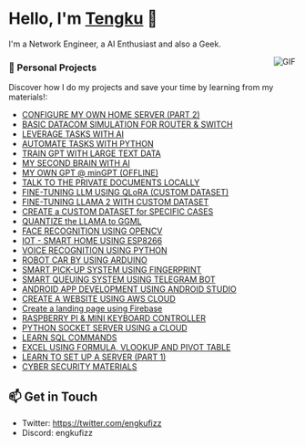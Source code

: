 # Hello, I'm [Tengku](https://github.com/engkufizz) 👋

I'm a Network Engineer, a AI Enthusiast and also a Geek. 

<img align="right" alt="GIF" src="https://media.licdn.com/dms/image/v2/D4D12AQFYfL4JF8-wQg/article-cover_image-shrink_600_2000/article-cover_image-shrink_600_2000/0/1658180724475?e=2147483647&v=beta&t=2HQkLpOAg4h-Kz12ITQmQqPYkB5VEpl3qXpdD-a_LEk" />

### 🚀 Personal Projects 

Discover how I do my projects and save your time by learning from my materials!:

- [CONFIGURE MY OWN HOME SERVER (PART 2)](https://drive.google.com/drive/folders/15cKAEq6_Mb_b7sO-bf26SguCp4saxLc8?usp=drive_link)
- [BASIC DATACOM SIMULATION FOR ROUTER & SWITCH](https://drive.google.com/drive/folders/1-3IKt8alxLHquHUp7q304o2K58-X8Cbr)
- [LEVERAGE TASKS WITH AI](https://drive.google.com/drive/folders/1GdOpu-EyyUGgBQ_H1LkgWEzYgVCVOkrU)
- [AUTOMATE TASKS WITH PYTHON](https://github.com/engkufizz/AutomateTools)
- [TRAIN GPT WITH LARGE TEXT DATA](https://drive.google.com/drive/folders/1-zV-gpjkN4yG9W8fFlP_KzHku0MAPxb8)
- [MY SECOND BRAIN WITH AI](https://drive.google.com/drive/folders/1-3xS_8uHGA-v4xbg3UnEKxSQFok_2T4J)
- [MY OWN GPT @ minGPT (OFFLINE)](https://drive.google.com/drive/folders/107bkkkt9UaOzhuZevulDu7BQxfU__k7n)
- [TALK TO THE PRIVATE DOCUMENTS LOCALLY](https://drive.google.com/drive/folders/1135e1n7sbZS8oJ1AsHWgUb5U2ypqNzwa)
- [FINE-TUNING LLM USING QLoRA (CUSTOM DATASET)](https://huggingface.co/engkufizz/falcon-7b-qlora-datacom)
- [FINE-TUNING LLAMA 2 WITH CUSTOM DATASET](https://huggingface.co/engkufizz/llama-2-7b-datacom)
- [CREATE a CUSTOM DATASET for SPECIFIC CASES](https://huggingface.co/datasets/engkufizz/router-switch-instruct)
- [QUANTIZE the LLAMA to GGML](https://huggingface.co/engkufizz/llama-2-7b-datacom-ggml)
- [FACE RECOGNITION USING OPENCV](https://drive.google.com/drive/folders/13qMdeV1bwFWP0wtWcgjBs5_eQVjNmFYl?usp=drive_link)
- [IOT - SMART HOME USING ESP8266](https://drive.google.com/drive/folders/15auD4OQF8sctjGF5E9IKxNXJ_FsWf36k?usp=drive_link)
- [VOICE RECOGNITION USING PYTHON](https://drive.google.com/drive/folders/163F3VpWbp5SDnvobXndKWfXlF8YcAMsx?usp=drive_link)
- [ROBOT CAR BY USING ARDUINO](https://drive.google.com/drive/folders/1U8RRoUlwzLiOIUEya3pqmosmITj01v14?usp=drive_link)
- [SMART PICK-UP SYSTEM USING FINGERPRINT](https://drive.google.com/drive/folders/1eqTPki5rkYc30FXd_j5AkjmSWTimpxUL?usp=drive_link)
- [SMART QUEUING SYSTEM USING TELEGRAM BOT](https://drive.google.com/drive/folders/13yd-iQzVmD2jt2uSqGJRCFo-1AU0OEcd?usp=drive_link)
- [ANDROID APP DEVELOPMENT USING ANDROID STUDIO](https://drive.google.com/drive/folders/1oTcgvjhM6qmQjeaOBQLzeOUkvkQM0enK?usp=drive_link)
- [CREATE A WEBSITE USING AWS CLOUD](https://drive.google.com/drive/folders/1aOQcGy_k5FLtlhFOgK9CocrAlYjYUS8o?usp=drive_link)
- [Create a landing page using Firebase](https://drive.google.com/drive/folders/14OYKs0n65SRD3FQjamnLfKsuwKmEE3bD?usp=drive_link)
- [RASPBERRY PI & MINI KEYBOARD CONTROLLER](https://drive.google.com/drive/folders/1tfIRv6TED6S5_xXM2nNGd1MJIfA-mgKP)
- [PYTHON SOCKET SERVER USING a CLOUD](https://drive.google.com/drive/folders/1zaoq3BXJtVLyNuqo5-I7BGBV885NrMzq?usp=drive_link)
- [LEARN SQL COMMANDS](https://drive.google.com/drive/folders/1sKK17FObu5wYu0drVlQRkjtQXFBuzRL8?usp=drive_link)
- [EXCEL USING FORMULA, VLOOKUP AND PIVOT TABLE](https://drive.google.com/drive/folders/1-v1FvdDOe1LZGcBlBMs8CRF5CwqbN7pr)
- [LEARN TO SET UP A SERVER (PART 1)](https://drive.google.com/drive/folders/10FS4L6GaVnto9EroNvsu9d5wZGEZV4SR?usp=drive_link)
- [CYBER SECURITY MATERIALS](https://drive.google.com/drive/folders/1javrGyLZLAUuB1VmVLdVwmMLeRW83Rrf)

## 📫 Get in Touch 

- Twitter: https://twitter.com/engkufizz
- Discord: engkufizz
